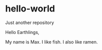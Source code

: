 # hello-world
Just another repository

Hello Earthlings,

My name is Max. I like fish. I also like ramen. 
